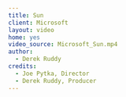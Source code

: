 ```yaml
---
title: Sun
client: Microsoft
layout: video
home: yes
video_source: Microsoft_Sun.mp4
author:
  - Derek Ruddy
credits:
  - Joe Pytka, Director
  - Derek Ruddy, Producer
---
```

